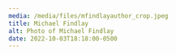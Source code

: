 ```yaml
---
media: /media/files/mfindlayauthor_crop.jpeg
title: Michael Findlay
alt: Photo of Michael Findlay
date: 2022-10-03T18:18:00-0500
---
```


